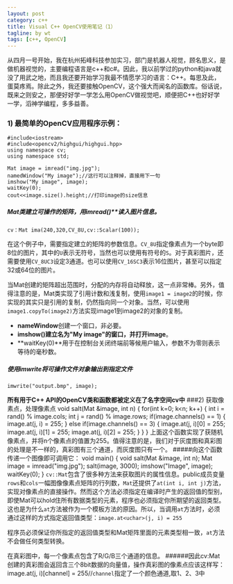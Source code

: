 ```yaml
---
layout: post
category: c++
title: Visual C++ OpenCV使用笔记（1）
tagline: by wt
tags: [c++, OpenCV]
---
```

从四月一号开始，我在杭州拓峰科技参加实习，部门是机器人视觉，顾名思义，是做机器视觉的，主要编程语言是c++和c#。因此，我以前学过的python和java就没了用武之地，而且我还要开始学习我最不情愿学习的语言：C++。每思及此，蛋莫疼焉。除此之外，我还要接触OpenCV，这个强大而闻名的函数库。俗话说，既来之则安之，那便好好学一学怎么用OpenCV做视觉吧，顺便把C++也好好学一学，滔神学编程，多多益善。
<!--more-->
### 1) 最简单的OpenCV应用程序示例：
	#include<iostream>
	#include<opencv2/highgui/highgui.hpp>
	using namespace cv;
	using namespace std;

	Mat image = imread("img.jpg");
	namedWindow("My image");//这行可以注释掉，直接用下一句
	imshow("My image", image);
	waitKey(0);
	cout<<image.size().height;//打印image的size信息

##### Mat**类建立可操作的矩阵，用**imread()**读入图片信息。
	cv：Mat ima(240,320,CV_8U,cv::Scalar(100));
在这个例子中，需要指定建立的矩阵的参数信息。`CV_8U`指定像素点为一个byte即8位的图片，其中的`U`表示无符号，当然也可以使用有符号的`S`。对于真彩图片，还需要使用`CV_8UC3`设定3通道。也可以使用`CV_16SC3`表示16位图片，甚至可以指定32或64位的图片。

当Mat创建的矩阵超出范围时，分配的内存将自动释放，这一点非常棒。另外，值得注意的是，Mat类实现了引用计数和浅复制，使用`image1 = image2`的时候，你实现的其实只是引用的复制，仍然指向同一个对象。当然，可以使用`image1.copyTo(image2)`方法实现image1到image2的对象的复制。
	

- **nameWindow**创建一个窗口，非必要。
- **imshow()**建立名为"My image"的窗口，并打开**image**。
- **waitKey(0)**用于在控制台关闭终端前等候用户输入，参数不为零则表示等待的毫秒数。
##### 使用imwrite将可操作文件对象输出到指定文件
	imwrite("output.bmp", image);
**所有用于C++ API的OpenCV类和函数都被定义在了名字空间cv中**
###2) 获取像素点，处理像素点
	void salt(Mat &image, int n)
	{
		for(int k=0; k<n; k++)
		{
			int i = rand() % image.cols;
			int j = rand() % image.rows;
			if(image.channels() == 1)
			{
				image.at<uchar>(j, i) = 255;
			}
			else if(image.channels() == 3)
			{
				image.at<Vec3b>(j, i)[0] = 255;
				image.at<Vec3b>(j, i)[1] = 255;
				image.at<Vec3b>(j, i)[2] = 255;
			}
		}
	}
上面这个函数实现了获随机像素点，并将n个像素点的值置为255。值得注意的是，我们对于灰度图和真彩图的处理是不一样的，真彩图有三个通道，而灰度图只有一个。
#####向这个函数传递一个图像即可调用它：
	void main()
	{
		void salt(Mat &image, int n);
		Mat image = imread("img.jpg");
		salt(image, 3000);
		imshow("Image", image);
		waitKey(0);
	}
`cv::Mat`包含了很多种方法来获取图片的属性信息。public成员变量`rows`和`cols`一幅图像像素点矩阵的行列数，`Mat`还提供了`at(int i, int j)`方法，实现对像素点的直接操作。然而这个方法必须指定在编译时产生的返回值的型别，即使Mat可以hold住所有数据类型的元素，程序也必须指定你所期望的返回类型。这也是为什么`at`方法被作为一个模板方法的原因。所以，当调用`at`方法时，必须通过这样的方式指定返回值类型：`image.at<uchar>(j, i) = 255`

程序员必须保证你所指定的返回值类型和Mat矩阵里面的元素类型相一致，`at`方法不会做任何类型转换。

在真彩图中，每一个像素点包含了R/G/B三个通道的信息。
######因此cv:Mat创建的真彩图会返回含三个8bit数据的向量值，操作真彩图的像素点应该这样写：
	image.at<Vec3b>(j, i)[channel] = 255//`channel`指定了一个颜色通道,取1、2、3中



